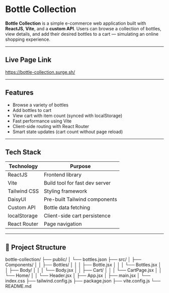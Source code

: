# Bottle Collection

**Bottle Collection** is a simple e-commerce web application built with **ReactJS**, **Vite**, and a **custom API**. Users can browse a collection of bottles, view details, and add their desired bottles to a cart — simulating an online shopping experience.

---

## Live Page Link

https://bottle-collection.surge.sh/

---

## Features

-  Browse a variety of bottles
-  Add bottles to cart
-  View cart with item count (synced with localStorage)
-  Fast performance using Vite
-  Client-side routing with React Router
-  Smart state updates (cart count without page reload)

---

##  Tech Stack

| Technology   | Purpose                         |
|--------------|----------------------------------|
| ReactJS      | Frontend library                 |
| Vite         | Build tool for fast dev server   |
| Tailwind CSS | Styling framework                |
| DaisyUI      | Pre-built Tailwind components    |
| Custom API   | Bottle data fetching             |
| localStorage | Client-side cart persistence     |
| React Router | Page navigation                  |

---

## 📂 Project Structure

bottle-collection/
├── public/
│   └── bottles.json
├── src/
│   ├── Components/
│   │   ├── Bottles/
│   │   │   ├── Bottle.jsx
│   │   │   └── Bottles.jsx
│   │   ├── Body/
│   │   │   └── Body.jsx
│   │   ├── Cart/
│   │   │   └── CartPage.jsx
│   │   └── Home/
│   │       └── Header.jsx
│   ├── App.jsx
│   ├── main.jsx
│   └── index.css
├── tailwind.config.js
├── package.json
├── vite.config.js
└── README.md

